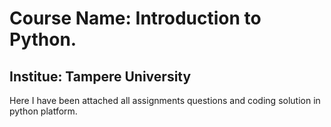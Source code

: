 # Course Name: Introduction to Python.
## Institue: Tampere University
Here I have been attached all assignments questions and coding solution in python platform. 

